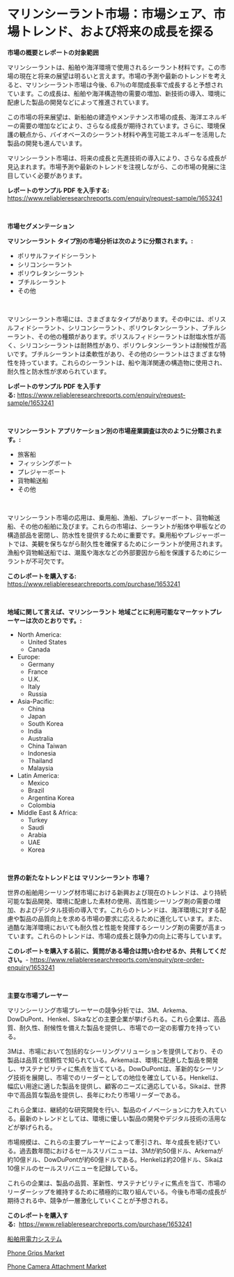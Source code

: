 <p><h1>マリンシーラント市場：市場シェア、市場トレンド、および将来の成長を探る</h1></p><p><strong>市場の概要とレポートの対象範囲</strong></p>
<p><p>マリンシーラントは、船舶や海洋環境で使用されるシーラント材料です。この市場の現在と将来の展望は明るいと言えます。市場の予測や最新のトレンドを考えると、マリンシーラント市場は今後、6.7％の年間成長率で成長すると予想されています。この成長は、船舶や海洋構造物の需要の増加、新技術の導入、環境に配慮した製品の開発などによって推進されています。</p><p>この市場の将来展望は、新船舶の建造やメンテナンス市場の成長、海洋エネルギーの需要の増加などにより、さらなる成長が期待されています。さらに、環境保護の観点から、バイオベースのシーラント材料や再生可能エネルギーを活用した製品の開発も進んでいます。</p><p>マリンシーラント市場は、将来の成長と先進技術の導入により、さらなる成長が見込まれます。市場予測や最新のトレンドを注視しながら、この市場の発展に注目していく必要があります。</p></p>
<p><strong>レポートのサンプル PDF を入手する:</strong> <a href="https://www.reliableresearchreports.com/enquiry/request-sample/1653241">https://www.reliableresearchreports.com/enquiry/request-sample/1653241</a></p>
<p>&nbsp;</p>
<p><strong>市場セグメンテーション</strong></p>
<p><strong>マリンシーラント タイプ別の市場分析は次のように分類されます。:</strong></p>
<p><ul><li>ポリサルファイドシーラント</li><li>シリコンシーラント</li><li>ポリウレタンシーラント</li><li>ブチルシーラント</li><li>その他</li></ul></p>
<p>&nbsp;</p>
<p><p>マリンシーラント市場には、さまざまなタイプがあります。その中には、ポリスルフィドシーラント、シリコンシーラント、ポリウレタンシーラント、ブチルシーラント、その他の種類があります。ポリスルフィドシーラントは耐塩水性が高く、シリコンシーラントは耐熱性があり、ポリウレタンシーラントは耐候性が高いです。ブチルシーラントは柔軟性があり、その他のシーラントはさまざまな特性を持っています。これらのシーラントは、船や海洋関連の構造物に使用され、耐久性と防水性が求められています。</p></p>
<p><strong>レポートのサンプル PDF を入手する:</strong>&nbsp;<a href="https://www.reliableresearchreports.com/enquiry/request-sample/1653241">https://www.reliableresearchreports.com/enquiry/request-sample/1653241</a></p>
<p>&nbsp;</p>
<p><strong> マリンシーラント アプリケーション別の市場産業調査は次のように分類されます。:</strong></p>
<p><ul><li>旅客船</li><li>フィッシングボート</li><li>プレジャーボート</li><li>貨物輸送船</li><li>その他</li></ul></p>
<p>&nbsp;</p>
<p><p>マリンシーラント市場の応用は、乗用船、漁船、プレジャーボート、貨物輸送船、その他の船舶に及びます。これらの市場は、シーラントが船体や甲板などの構造部品を密閉し、防水性を提供するために重要です。乗用船やプレジャーボートでは、美観を保ちながら耐久性を確保するためにシーラントが使用されます。漁船や貨物輸送船では、潮風や海水などの外部要因から船を保護するためにシーラントが不可欠です。</p></p>
<p><strong>このレポートを購入する:</strong>&nbsp; <a href="https://www.reliableresearchreports.com/purchase/1653241">https://www.reliableresearchreports.com/purchase/1653241</a></p>
<p>&nbsp;</p>
<p><strong>地域に関して言えば、マリンシーラント 地域ごとに利用可能なマーケットプレーヤーは次のとおりです。:</strong></p>
<p><ul>
    <li>
        North America:
        <ul>
            <li>United States</li>
            <li>Canada</li>
        </ul>
    </li>
    <li>
        Europe:
        <ul>
            <li>Germany</li>
            <li>France</li>
            <li>U.K.</li>
            <li>Italy</li>
            <li>Russia</li>
        </ul>
    </li>
    <li>
        Asia-Pacific:
        <ul>
            <li>China</li>
            <li>Japan</li>
            <li>South Korea</li>
            <li>India</li>
            <li>Australia</li>
            <li>China Taiwan</li>
            <li>Indonesia</li>
            <li>Thailand</li>
            <li>Malaysia</li>
        </ul>
    </li>
    <li>
        Latin America:
        <ul>
            <li>Mexico</li>
            <li>Brazil</li>
            <li>Argentina Korea</li>
            <li>Colombia</li>
        </ul>
    </li>
    <li>
        Middle East & Africa:
        <ul>
            <li>Turkey</li>
            <li>Saudi</li>
            <li>Arabia</li>
            <li>UAE</li>
            <li>Korea</li>
        </ul>
    </li>
    </ul></p>
<p>&nbsp;</p>
<p><strong>世界の新たなトレンドとは マリンシーラント 市場？</strong></p>
<p><p>世界の船舶用シーリング材市場における新興および現在のトレンドは、より持続可能な製品開発、環境に配慮した素材の使用、高性能シーリング剤の需要の増加、およびデジタル技術の導入です。これらのトレンドは、海洋環境に対する配慮や製品の品質向上を求める市場の要求に応えるために進化しています。また、過酷な海洋環境においても耐久性と性能を発揮するシーリング剤の需要が高まっています。これらのトレンドは、市場の成長と競争力の向上に寄与しています。</p></p>
<p><strong>このレポートを購入する前に、質問がある場合は問い合わせるか、共有してください。</strong>- <a href="https://www.reliableresearchreports.com/enquiry/pre-order-enquiry/1653241">https://www.reliableresearchreports.com/enquiry/pre-order-enquiry/1653241</a></p>
<p>&nbsp;</p>
<p><strong>主要な市場プレーヤー</strong></p>
<p><p>マリンシーリング市場プレーヤーの競争分析では、3M、Arkema、DowDuPont、Henkel、Sikaなどの主要企業が挙げられる。これら企業は、高品質、耐久性、耐候性を備えた製品を提供し、市場での一定の影響力を持っている。</p><p>3Mは、市場において包括的なシーリングソリューションを提供しており、その製品は品質と信頼性で知られている。Arkemaは、環境に配慮した製品を開発し、サステナビリティに焦点を当てている。DowDuPontは、革新的なシーリング技術を展開し、市場でのリーダーとしての地位を確立している。Henkelは、幅広い用途に適した製品を提供し、顧客のニーズに適応している。Sikaは、世界中で高品質な製品を提供し、長年にわたり市場リーダーである。</p><p>これら企業は、継続的な研究開発を行い、製品のイノベーションに力を入れている。最新のトレンドとしては、環境に優しい製品の開発やデジタル技術の活用などが挙げられる。</p><p>市場規模は、これらの主要プレーヤーによって牽引され、年々成長を続けている。過去数年間におけるセールスリバニューは、3Mが約50億ドル、Arkemaが約10億ドル、DowDuPontが約60億ドルである。Henkelは約20億ドル、Sikaは10億ドルのセールスリバニューを記録している。</p><p>これらの企業は、製品の品質、革新性、サステナビリティに焦点を当て、市場のリーダーシップを維持するために積極的に取り組んでいる。今後も市場の成長が期待される中、競争が一層激化していくことが予想される。</p></p>
<p><strong>このレポートを購入する:</strong>&nbsp;&nbsp;<a href="https://www.reliableresearchreports.com/purchase/1653241">https://www.reliableresearchreports.com/purchase/1653241</a></p>
<p><p><a href="https://github.com/Sophiaard2003/Market-Research-Report-List-1/blob/main/757423510711.md">船舶用電力システム</a></p><p><a href="https://github.com/jaidynmorantestelletmjzya/Market-Research-Report-List-2/blob/main/phone-grips-market.md">Phone Grips Market</a></p><p><a href="https://github.com/ruddyyedelwadw/Market-Research-Report-List-1/blob/main/phone-camera-attachment-market.md">Phone Camera Attachment Market</a></p></p>